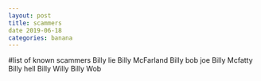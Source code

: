 ```yaml
---
layout: post
title: scammers
date 2019-06-18
categories: banana
---
```


#list of known scammers
Billy lie
Billy McFarland
Billy bob joe
Billy Mcfatty
Billy hell
Billy Willy
Billy Wob
